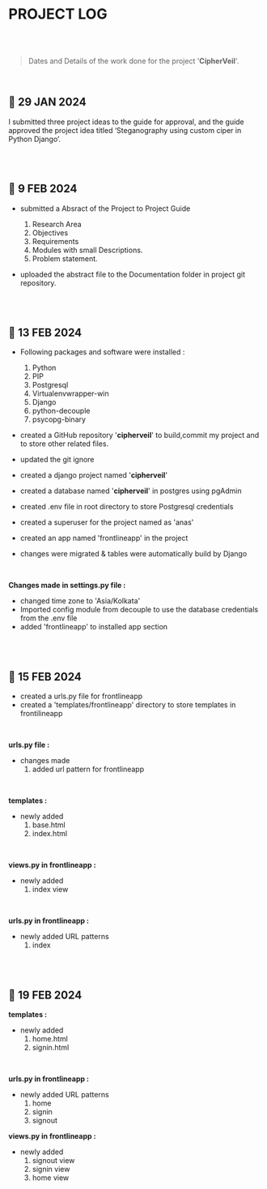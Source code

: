 # PROJECT LOG

<br>
<br>

> Dates and Details of the work done for the project '**CipherVeil**'.

<br>

## 📅 29 JAN 2024
I submitted three project ideas to the guide for approval, and the guide approved the project idea titled ‘Steganography using custom ciper in Python Django’.

<br><br>


## 📅 9 FEB 2024

- submitted a Absract of the Project to Project Guide

    1. Research Area
    2. Objectives
    3. Requirements
    4. Modules with small Descriptions.
    5. Problem statement.

- uploaded the abstract file to the Documentation folder in project git repository.

<br> <br>

## 📅 13 FEB 2024

- Following packages and software were installed :

    1. Python
    2. PIP
    3. Postgresql
    4. Virtualenvwrapper-win
    5. Django
    6. python-decouple
    7. psycopg-binary 

- created a GitHub repository '**cipherveil**' to build,commit my project and to store other related files.
- updated the git ignore
- created a django project named '**cipherveil**'
- created a database named '**cipherveil**' in postgres using pgAdmin
- created .env file in root directory to store Postgresql credentials
- created a superuser for the project named as 'anas'
- created an app named 'frontlineapp' in the project
- changes were migrated & tables were automatically build by Django

<br>

**Changes made in settings.py file :**

- changed time zone to 'Asia/Kolkata'
- Imported config module from decouple to use the database credentials from the .env file
- added 'frontlineapp' to installed app section

<br><br>

## 📅 15 FEB 2024

- created a urls.py file for frontlineapp
- created a 'templates/frontlineapp' directory to store templates in frontilineapp

<br>

**urls.py file :**
- changes made
    1.  added url pattern for frontlineapp

<br>

**templates :**
- newly added
    1. base.html
    2. index.html

<br>


**views.py in frontlineapp :**
- newly added
    1.  index view

<br>

**urls.py in frontlineapp :**
- newly added URL patterns
    1.  index


<br><br>

## 📅 19 FEB 2024


**templates :**
- newly added
    1. home.html
    2. signin.html

<br>

**urls.py in frontlineapp :**
- newly added URL patterns
    1.  home
    2.  signin
    3.  signout



**views.py in frontlineapp :**
- newly added
    1.  signout view
    2.  signin view
    3.  home view